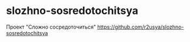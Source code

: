 # slozhno-sosredotochitsya
Проект "Сложно сосредоточиться"
https://github.com/r2usya/slozhno-sosredotochitsya
